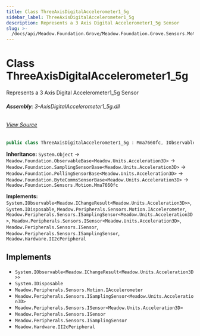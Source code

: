 ```yaml
---
title: Class ThreeAxisDigitalAccelerometer1_5g
sidebar_label: ThreeAxisDigitalAccelerometer1_5g
description: Represents a 3 Axis Digital Accelerometer1_5g Sensor
slug: >-
  /docs/api/Meadow.Foundation.Grove/Meadow.Foundation.Grove.Sensors.Motion/ThreeAxisDigitalAccelerometer1_5g
---
```

# Class ThreeAxisDigitalAccelerometer1_5g
Represents a 3 Axis Digital Accelerometer1_5g Sensor

###### **Assembly**: 3-AxisDigitalAccelerometer1_5g.dll
###### [View Source](https://github.com/WildernessLabs/Meadow.Foundation.Grove.git/blob/develop/Source/3-AxisDigitalAccelerometer1_5g/Driver/3-AxisDigitalAccelerometer1_5g.cs#L9)
```csharp title="Declaration"
public class ThreeAxisDigitalAccelerometer1_5g : Mma7660fc, IObservable<IChangeResult<Acceleration3D>>, IDisposable, IAccelerometer, ISamplingSensor<Acceleration3D>, ISensor<Acceleration3D>, ISensor, ISamplingSensor, II2cPeripheral
```
**Inheritance:** `System.Object` -> `Meadow.Foundation.ObservableBase<Meadow.Units.Acceleration3D>` -> `Meadow.Foundation.SamplingSensorBase<Meadow.Units.Acceleration3D>` -> `Meadow.Foundation.PollingSensorBase<Meadow.Units.Acceleration3D>` -> `Meadow.Foundation.ByteCommsSensorBase<Meadow.Units.Acceleration3D>` -> `Meadow.Foundation.Sensors.Motion.Mma7660fc`

**Implements:**  
`System.IObservable<Meadow.IChangeResult<Meadow.Units.Acceleration3D>>`, `System.IDisposable`, `Meadow.Peripherals.Sensors.Motion.IAccelerometer`, `Meadow.Peripherals.Sensors.ISamplingSensor<Meadow.Units.Acceleration3D>`, `Meadow.Peripherals.Sensors.ISensor<Meadow.Units.Acceleration3D>`, `Meadow.Peripherals.Sensors.ISensor`, `Meadow.Peripherals.Sensors.ISamplingSensor`, `Meadow.Hardware.II2cPeripheral`


## Implements

* `System.IObservable<Meadow.IChangeResult<Meadow.Units.Acceleration3D>>`
* `System.IDisposable`
* `Meadow.Peripherals.Sensors.Motion.IAccelerometer`
* `Meadow.Peripherals.Sensors.ISamplingSensor<Meadow.Units.Acceleration3D>`
* `Meadow.Peripherals.Sensors.ISensor<Meadow.Units.Acceleration3D>`
* `Meadow.Peripherals.Sensors.ISensor`
* `Meadow.Peripherals.Sensors.ISamplingSensor`
* `Meadow.Hardware.II2cPeripheral`
